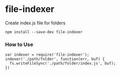 file-indexer
============

Create index.js file for folders

`npm install --save-dev file-indexer`


### How to Use

```
var indexer = require('file-indexer');
indexer('./path/folder', function(err, buf) {
  fs.writeFileSync('./path/folder/index.js', buf);
})
```
